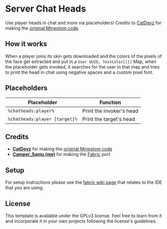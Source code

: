 # Server Chat Heads
Use player heads in chat and more via placeholders! Credits to [CatDevz](https://github.com/CatDevz) for making the [original Minestom code](https://canary.discord.com/channels/706185253441634317/1042351571930984448/1042352421176885318).

## How it works
When a player joins its skin gets downloaded and the colors of the pixels of the face get extracted and put in a `User UUID, TextColor[][]` Map, when the placeholder gets invoked, it searches for the user in that map and tries to print the head in chat using negative spaces and a custom pixel font.

## Placeholders
|          Placeholder          |         Function         |
|-------------------------------|--------------------------|
|     `%chatheads:player%`      | Print the invoker's head |
| `%chatheads:player [target]%` | Print the target's head  |

## Credits
- **[CatDevz](https://github.com/CatDevz)** for making the [original Minestom code](https://canary.discord.com/channels/706185253441634317/1042351571930984448/1042352421176885318)
- **[Camper_Samu (me)](https://github.com/CamperSamu)** for making the [Fabric](fabricmc.net) port

## Setup

For setup instructions please see the [fabric wiki page](https://fabricmc.net/wiki/tutorial:setup) that relates to the IDE that you are using.

## License

This template is available under the GPLv3 license. Feel free to learn from it and incorporate it in your own projects following the license's guidelines.
